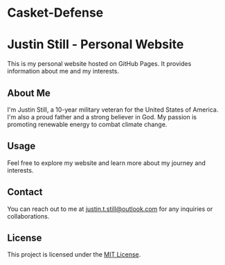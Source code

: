 # Casket-Defense
# Justin Still - Personal Website

This is my personal website hosted on GitHub Pages. It provides information about me and my interests.

## About Me

I'm Justin Still, a 10-year military veteran for the United States of America. I'm also a proud father and a strong believer in God. My passion is promoting renewable energy to combat climate change.

## Usage

Feel free to explore my website and learn more about my journey and interests.

## Contact

You can reach out to me at [justin.t.still@outlook.com](mailto:justin.t.still@outlook.com) for any inquiries or collaborations.

## License

This project is licensed under the [MIT License](LICENSE.md).
